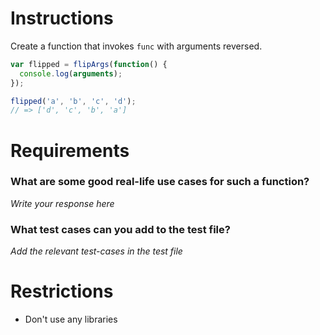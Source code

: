 # Instructions

Create a function that invokes `func` with arguments reversed.

```js
var flipped = flipArgs(function() {
  console.log(arguments);
});

flipped('a', 'b', 'c', 'd');
// => ['d', 'c', 'b', 'a']
```

# Requirements

### **What are some good real-life use cases for such a function?**
*Write your response here*

### **What test cases can you add to the test file?**

*Add the relevant test-cases in the test file*


# Restrictions
- Don't use any libraries
